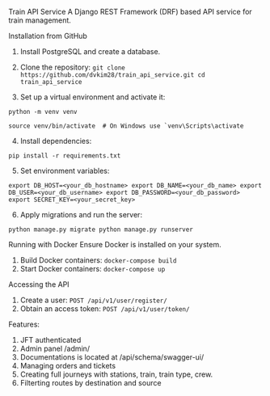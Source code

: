 Train API Service
A Django REST Framework (DRF) based API service for train management.

Installation from GitHub

1. Install PostgreSQL and create a database.

2. Clone the repository:
`git clone https://github.com/dvkim28/train_api_service.git
cd train_api_service
`
3. Set up a virtual environment and activate it:

``python -m venv venv``

``source venv/bin/activate  # On Windows use `venv\Scripts\activate``

4. Install dependencies:

`pip install -r requirements.txt
`

5. Set environment variables:

`export DB_HOST=<your_db_hostname>
export DB_NAME=<your_db_name>
export DB_USER=<your_db_username>
export DB_PASSWORD=<your_db_password>
export SECRET_KEY=<your_secret_key>`

6. Apply migrations and run the server:

`python manage.py migrate
python manage.py runserver`

Running with Docker
Ensure Docker is installed on your system.

1. Build Docker containers:
`docker-compose build`
2. Start Docker containers:
`docker-compose up`

Accessing the API

1. Create a user:
`POST /api/v1/user/register/`
2. Obtain an access token:
`POST /api/v1/user/token/`

Features:
1. JFT authenticated
2. Admin panel /admin/
3. Documentations is located at /api/schema/swagger-ui/
4. Managing orders and tickets
6. Creating full journeys with stations, train, train type, crew.
7. Filterting routes by destination and source